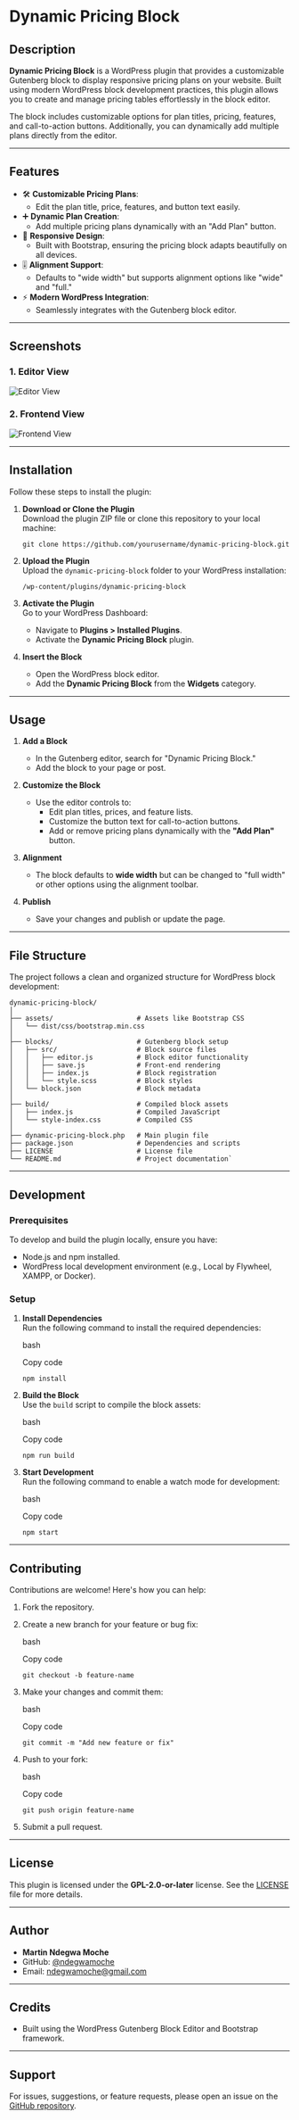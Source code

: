 # **Dynamic Pricing Block**

## **Description**

**Dynamic Pricing Block** is a WordPress plugin that provides a customizable Gutenberg block to display responsive pricing plans on your website. Built using modern WordPress block development practices, this plugin allows you to create and manage pricing tables effortlessly in the block editor.

The block includes customizable options for plan titles, pricing, features, and call-to-action buttons. Additionally, you can dynamically add multiple plans directly from the editor.

----------

## **Features**

-   🛠 **Customizable Pricing Plans**:
    -   Edit the plan title, price, features, and button text easily.
-   ➕ **Dynamic Plan Creation**:
    -   Add multiple pricing plans dynamically with an "Add Plan" button.
-   🎨 **Responsive Design**:
    -   Built with Bootstrap, ensuring the pricing block adapts beautifully on all devices.
-   🎚 **Alignment Support**:
    -   Defaults to "wide width" but supports alignment options like "wide" and "full."
-   ⚡ **Modern WordPress Integration**:
    -   Seamlessly integrates with the Gutenberg block editor.

----------

## **Screenshots**

### 1. Editor View

![Editor View](https://raw.githubusercontent.com/ndegwamoche/dynamic-pricing-block/main/dynamic-pricing-block-editor.png)

### 2. Frontend View

![Frontend View](https://your-image-link.com)

----------

## **Installation**

Follow these steps to install the plugin:

1.  **Download or Clone the Plugin**  
    Download the plugin ZIP file or clone this repository to your local machine:
    
    `git clone https://github.com/yourusername/dynamic-pricing-block.git` 
    
2.  **Upload the Plugin**  
    Upload the `dynamic-pricing-block` folder to your WordPress installation:
    
    `/wp-content/plugins/dynamic-pricing-block` 
    
3.  **Activate the Plugin**  
    Go to your WordPress Dashboard:
    
    -   Navigate to **Plugins > Installed Plugins**.
    -   Activate the **Dynamic Pricing Block** plugin.
4.  **Insert the Block**
    
    -   Open the WordPress block editor.
    -   Add the **Dynamic Pricing Block** from the **Widgets** category.

----------

## **Usage**

1.  **Add a Block**
    
    -   In the Gutenberg editor, search for "Dynamic Pricing Block."
    -   Add the block to your page or post.
2.  **Customize the Block**
    
    -   Use the editor controls to:
        -   Edit plan titles, prices, and feature lists.
        -   Customize the button text for call-to-action buttons.
        -   Add or remove pricing plans dynamically with the **"Add Plan"** button.
3.  **Alignment**
    
    -   The block defaults to **wide width** but can be changed to "full width" or other options using the alignment toolbar.
4.  **Publish**
    
    -   Save your changes and publish or update the page.

----------

## **File Structure**

The project follows a clean and organized structure for WordPress block development:

```
dynamic-pricing-block/
│
├── assets/                     # Assets like Bootstrap CSS
│   └── dist/css/bootstrap.min.css
│
├── blocks/                     # Gutenberg block setup
│   ├── src/                    # Block source files
│   │   ├── editor.js           # Block editor functionality
│   │   ├── save.js             # Front-end rendering
│   │   ├── index.js            # Block registration
│   │   └── style.scss          # Block styles
│   └── block.json              # Block metadata
│
├── build/                      # Compiled block assets
│   ├── index.js                # Compiled JavaScript
│   └── style-index.css         # Compiled CSS
│
├── dynamic-pricing-block.php   # Main plugin file
├── package.json                # Dependencies and scripts
├── LICENSE                     # License file
└── README.md                   # Project documentation` 
```
----------

## **Development**

### **Prerequisites**

To develop and build the plugin locally, ensure you have:

-   Node.js and npm installed.
-   WordPress local development environment (e.g., Local by Flywheel, XAMPP, or Docker).

### **Setup**

1.  **Install Dependencies**  
    Run the following command to install the required dependencies:
    
    bash
    
    Copy code
    
    `npm install` 
    
2.  **Build the Block**  
    Use the `build` script to compile the block assets:
    
    bash
    
    Copy code
    
    `npm run build` 
    
3.  **Start Development**  
    Run the following command to enable a watch mode for development:
    
    bash
    
    Copy code
    
    `npm start` 
    

----------

## **Contributing**

Contributions are welcome! Here's how you can help:

1.  Fork the repository.
2.  Create a new branch for your feature or bug fix:
    
    bash
    
    Copy code
    
    `git checkout -b feature-name` 
    
3.  Make your changes and commit them:
    
    bash
    
    Copy code
    
    `git commit -m "Add new feature or fix"` 
    
4.  Push to your fork:
    
    bash
    
    Copy code
    
    `git push origin feature-name` 
    
5.  Submit a pull request.

----------

## **License**

This plugin is licensed under the **GPL-2.0-or-later** license. See the [LICENSE](LICENSE) file for more details.

----------

## **Author**

-   **Martin Ndegwa Moche**
-   GitHub: [@ndegwamoche](https://github.com/ndegwamoche)
-   Email: ndegwamoche@gmail.com

----------

## **Credits**

-   Built using the WordPress Gutenberg Block Editor and Bootstrap framework.

----------

## **Support**

For issues, suggestions, or feature requests, please open an issue on the [GitHub repository](https://github.com/yourusername/dynamic-pricing-block/issues).
